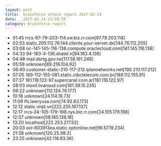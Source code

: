 ```yaml
---
layout: post
title:  bruteforce attack report 2017-02-14
date:   2017-02-14 23:59:59
category: bruteforce report
---
```


* 01:45 rrcs-97-79-203-114.sw.biz.rr.com[97.79.203.114]
* 02:53 static.205.112.76.144.clients.your-server.de[144.76.112.205]
* 03:08 oc-141-145-116-138.compute.oraclecloud.com[141.145.116.138]
* 04:33 94-183-4-136.shatel.ir[94.183.4.136]
* 04:48 mail.dsrtg.gov.tw[117.56.161.248]
* 05:59 unknown[89.216.104.92]
* 06:40 customer-static-210-117-212.iplannetworks.net[190.210.117.212]
* 07:05 189-112-155-081.static.ctbctelecom.com.br[189.112.155.81]
* 07:37 181.118.122-97.supercanal.com.ar[181.118.122.97]
* 08:03 movil.livansud.com[181.39.15.235]
* 09:22 unknown[112.124.76.177]
* 10:18 unknown[24.114.19.73]
* 11:09 lfs.lawryusa.com[74.92.63.173]
* 12:12 static.vnpt.vn[222.255.167.137]
* 12:17 rrcs-24-105-179-198.nys.biz.rr.com[24.105.179.198]
* 12:37 unknown[58.185.138.18]
* 13:20 localhost[222.253.217.52]
* 20:03 ool-603913ea.static.optonline.net[96.57.19.234]
* 21:38 unknown[120.25.98.3]
* 23:25 unknown[42.116.83.36]
